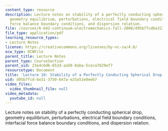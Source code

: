 ```yaml
---
content_type: resource
description: Lecture notes on stability of a perfectly conducting spherical drop,
  geometry equilibrium, perturbations, electrical field boundary conditions, interfacial
  force balance boundary conditions, and dispersion relation.
file: /courses/6-642-continuum-electromechanics-fall-2008/d95b7fcdbe313750647ae25a51e0eeb7_lec10_f08.pdf
file_type: application/pdf
learning_resource_types:
- Lecture Notes
license: https://creativecommons.org/licenses/by-nc-sa/4.0/
ocw_type: OCWFile
parent_title: Lecture Notes
parent_type: CourseSection
parent_uid: 23e4c6d6-652d-aa50-8aba-5ceca7629ef7
resourcetype: Document
title: 'Lecture 10: Stability of a Perfectly Conducting Spherical Drop'
uid: d95b7fcd-be31-3750-647a-e25a51e0eeb7
video_files:
  video_thumbnail_file: null
video_metadata:
  youtube_id: null
---
```

Lecture notes on stability of a perfectly conducting spherical drop, geometry equilibrium, perturbations, electrical field boundary conditions, interfacial force balance boundary conditions, and dispersion relation.